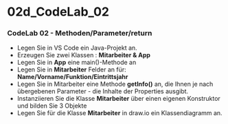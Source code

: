 # 02d_CodeLab_02

### CodeLab 02 - Methoden/Parameter/return

- Legen Sie in VS Code ein Java-Projekt an.
- Erzeugen Sie zwei Klassen : **Mitarbeiter & App**
- Legen Sie in **App** eine main()-Methode an
- Legen Sie in **Mitarbeiter** Felder an für: **Name/Vorname/Funktion/Eintrittsjahr**
- Legen Sie in Mitarbeiter eine Methode **getInfo()** an, die Ihnen je nach übergebenen Parameter - die Inhalte der Properties ausgibt.
- Instanziieren Sie die Klasse **Mitarbeiter** über einen eigenen Konstruktor und bilden Sie 3 Objekte
- Legen Sie für die Klasse **Mitarbeiter** in draw.io ein Klassendiagramm an.
